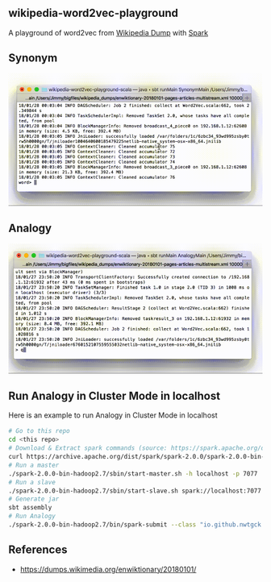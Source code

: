 ## wikipedia-word2vec-playground

A playground of word2vec from [Wikipedia Dump](https://dumps.wikimedia.org/) with [Spark](https://spark.apache.org/)

## Synonym

<img src="demo_images/word2vec_synonym.gif" width="600">

## Analogy

<img src="demo_images/word2vec_analogy.gif" width="600">

## Run Analogy in Cluster Mode in localhost

Here is an example to run Analogy in Cluster Mode in localhost

```bash
# Go to this repo
cd <this repo>
# Download & Extract spark commands (source: https://spark.apache.org/downloads.html)
curl https://archive.apache.org/dist/spark/spark-2.0.0/spark-2.0.0-bin-hadoop2.7.tgz | tar zxf -
# Run a master
./spark-2.0.0-bin-hadoop2.7/sbin/start-master.sh -h localhost -p 7077
# Run a slave
./spark-2.0.0-bin-hadoop2.7/sbin/start-slave.sh spark://localhost:7077
# Generate jar
sbt assembly
# Run Analogy
./spark-2.0.0-bin-hadoop2.7/bin/spark-submit --class "io.github.nwtgck.wikipedia_word2vec_playground.AnalogyMain" --master spark://localhost:7077 target/scala-2.11/wikipedia-word2vec-playground-assembly-0.1.jar $HOME/bigfiles/wikipedia_dumps/enwiktionary-20180101-pages-articles.xml 1000
```

## References

* <https://dumps.wikimedia.org/enwiktionary/20180101/>